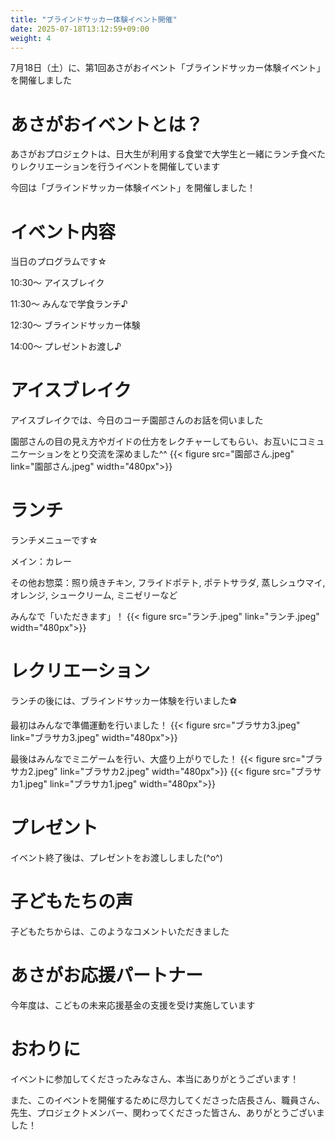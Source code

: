 ```yaml
---
title: "ブラインドサッカー体験イベント開催"
date: 2025-07-18T13:12:59+09:00
weight: 4
---
```

7月18日（土）に、第1回あさがおイベント「ブラインドサッカー体験イベント」を開催しました
<!--more-->
# あさがおイベントとは？
あさがおプロジェクトは、日大生が利用する食堂で大学生と一緒にランチ食べたりレクリエーションを行うイベントを開催しています

今回は「ブラインドサッカー体験イベント」を開催しました！

# イベント内容
当日のプログラムです☆

10:30〜 アイスブレイク

11:30〜 みんなで学食ランチ♪

12:30〜 ブラインドサッカー体験

14:00〜 プレゼントお渡し♪

# アイスブレイク
アイスブレイクでは、今日のコーチ園部さんのお話を伺いました

園部さんの目の見え方やガイドの仕方をレクチャーしてもらい、お互いにコミュニケーションをとり交流を深めました^^
{{< figure src="園部さん.jpeg" link="園部さん.jpeg" width="480px">}}

# ランチ
ランチメニューです☆

メイン：カレー

その他お惣菜：照り焼きチキン, フライドポテト, ポテトサラダ, 蒸しシュウマイ, オレンジ, シュークリーム, ミニゼリーなど

みんなで「いただきます」！
{{< figure src="ランチ.jpeg" link="ランチ.jpeg" width="480px">}}

# レクリエーション
ランチの後には、ブラインドサッカー体験を行いました⚽️

最初はみんなで準備運動を行いました！
{{< figure src="ブラサカ3.jpeg" link="ブラサカ3.jpeg" width="480px">}}

最後はみんなでミニゲームを行い、大盛り上がりでした！
{{< figure src="ブラサカ2.jpeg" link="ブラサカ2.jpeg" width="480px">}}
{{< figure src="ブラサカ1.jpeg" link="ブラサカ1.jpeg" width="480px">}}

# プレゼント
イベント終了後は、プレゼントをお渡ししました(^o^)

# 子どもたちの声
子どもたちからは、このようなコメントいただきました

# あさがお応援パートナー
今年度は、こどもの未来応援基金の支援を受け実施しています

# おわりに
イベントに参加してくださったみなさん、本当にありがとうございます！

また、このイベントを開催するために尽力してくださった店長さん、職員さん、先生、プロジェクトメンバー、関わってくださった皆さん、ありがとうございました！

